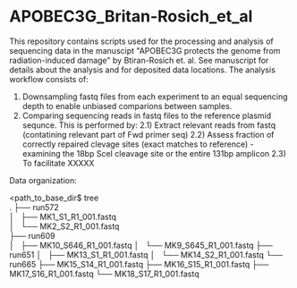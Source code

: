 # APOBEC3G_Britan-Rosich_et_al

This repository contains scripts used for the processing and analysis of sequencing data in the manuscipt "APOBEC3G protects the genome from radiation-induced damage" by Btiran-Rosich et. al. See manuscript for details about the analysis and for deposited data locations.
The analysis workflow consists of:
1) Downsampling fastq files from each experiment to an equal sequencing depth to enable unbiased comparions between samples.
2) Comparing sequencing reads in fastq files to the reference plasmid sequnce. This is performed by:
  2.1) Extract relevant reads from fastq (contatining relevant part of Fwd primer seq)
  2.2) Assess fraction of correctly repaired clevage sites (exact matches to reference) - examining the 18bp SceI cleavage site or the entire 131bp amplicon
  2.3) To facilitate XXXXX



Data organization:<br>

<path_to_base_dir$ tree <br>
.
├── run572 <br>
│   ├── MK1_S1_R1_001.fastq <br>
│   └── MK2_S2_R1_001.fastq <br>
├── run609 <br>
│   ├── MK10_S646_R1_001.fastq 
│   └── MK9_S645_R1_001.fastq 
├── run651
│   ├── MK13_S1_R1_001.fastq 
│   └── MK14_S2_R1_001.fastq 
└── run665
    ├── MK15_S14_R1_001.fastq
    ├── MK16_S15_R1_001.fastq
    ├── MK17_S16_R1_001.fastq
    └── MK18_S17_R1_001.fastq

